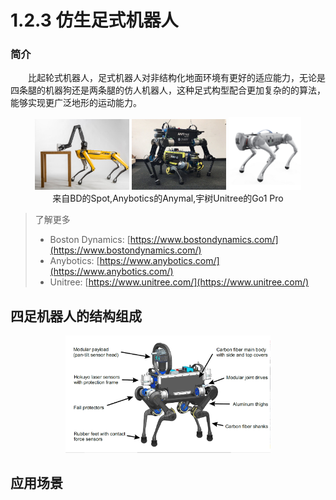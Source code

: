 # 1.2.3 仿生足式机器人

### 简介

&emsp;&emsp;比起轮式机器人，足式机器人对非结构化地面环境有更好的适应能力，无论是四条腿的机器狗还是两条腿的仿人机器人，这种足式构型配合更加复杂的的算法，能够实现更广泛地形的运动能力。

<center>
    <img src = "https://raw.githubusercontent.com/Ostoponko/Picstorage/master/img/boston-dynamics-spotmini.jpg"
    width=30%>
    <img src = "https://raw.githubusercontent.com/Ostoponko/Picstorage/master/img/R-C.12122174c25d5b1000aa7e9d0333dc4f"
    width=30%>
    <img src = "https://raw.githubusercontent.com/Ostoponko/Picstorage/master/img/Unitree-Go1-Robotics-Robot-Dog.jpg"
    width=23%>
    <br>来自BD的Spot,Anybotics的Anymal,宇树Unitree的Go1 Pro
</center>


> 了解更多
> 
> + Boston Dynamics: [https://www.bostondynamics.com/](https://www.bostondynamics.com/)
> + Anybotics: [https://www.anybotics.com/](https://www.anybotics.com/)
> + Unitree: [https://www.unitree.com/](https://www.unitree.com/)

## 四足机器人的结构组成

<center>
    <img src = "https://raw.githubusercontent.com/Ostoponko/Picstorage/master/img/readfile"
    width= 65%">
</center>


## 应用场景
